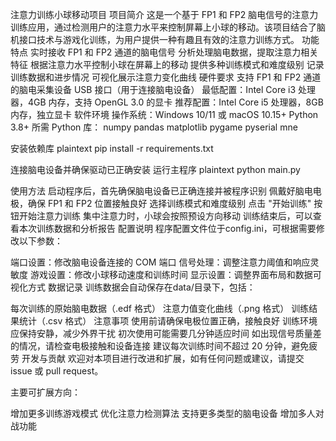 注意力训练小球移动项目
项目简介
这是一个基于 FP1 和 FP2 脑电信号的注意力训练应用，通过检测用户的注意力水平来控制屏幕上小球的移动。该项目结合了脑机接口技术与游戏化训练，为用户提供一种有趣且有效的注意力训练方式。
功能特点
实时接收 FP1 和 FP2 通道的脑电信号
分析处理脑电数据，提取注意力相关特征
根据注意力水平控制小球在屏幕上的移动
提供多种训练模式和难度级别
记录训练数据和进步情况
可视化展示注意力变化曲线
硬件要求
支持 FP1 和 FP2 通道的脑电采集设备
USB 接口（用于连接脑电设备）
最低配置：Intel Core i3 处理器，4GB 内存，支持 OpenGL 3.0 的显卡
推荐配置：Intel Core i5 处理器，8GB 内存，独立显卡
软件环境
操作系统：Windows 10/11 或 macOS 10.15+
Python 3.8+
所需 Python 库：
numpy
pandas
matplotlib
pygame
pyserial
mne

安装依赖库
plaintext
pip install -r requirements.txt

连接脑电设备并确保驱动已正确安装
运行主程序
plaintext
python main.py

使用方法
启动程序后，首先确保脑电设备已正确连接并被程序识别
佩戴好脑电电极，确保 FP1 和 FP2 位置接触良好
选择训练模式和难度级别
点击 "开始训练" 按钮开始注意力训练
集中注意力时，小球会按照预设方向移动
训练结束后，可以查看本次训练数据和分析报告
配置说明
程序配置文件位于config.ini，可根据需要修改以下参数：

端口设置：修改脑电设备连接的 COM 端口
信号处理：调整注意力阈值和响应灵敏度
游戏设置：修改小球移动速度和训练时间
显示设置：调整界面布局和数据可视化方式
数据记录
训练数据会自动保存在data/目录下，包括：

每次训练的原始脑电数据（.edf 格式）
注意力值变化曲线（.png 格式）
训练结果统计（.csv 格式）
注意事项
使用前请确保电极位置正确，接触良好
训练环境应保持安静，减少外界干扰
初次使用可能需要几分钟适应时间
如出现信号质量差的情况，请检查电极接触和设备连接
建议每次训练时间不超过 20 分钟，避免疲劳
开发与贡献
欢迎对本项目进行改进和扩展，如有任何问题或建议，请提交 issue 或 pull request。

主要可扩展方向：

增加更多训练游戏模式
优化注意力检测算法
支持更多类型的脑电设备
增加多人对战功能
